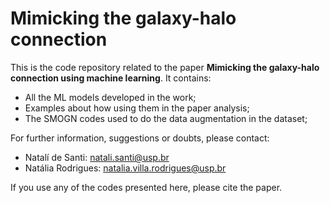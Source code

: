 # Mimicking the galaxy-halo connection

This is the code repository related to the paper **Mimicking the galaxy-halo connection using machine learning**. It contains:

* All the ML models developed in the work;
* Examples about how using them in the paper analysis;
* The SMOGN codes used to do the data augmentation in the dataset;

For further information, suggestions or doubts, please contact:

* Natalí de Santi: natali.santi@usp.br
* Natália Rodrigues: natalia.villa.rodrigues@usp.br

If you use any of the codes presented here, please cite the paper.